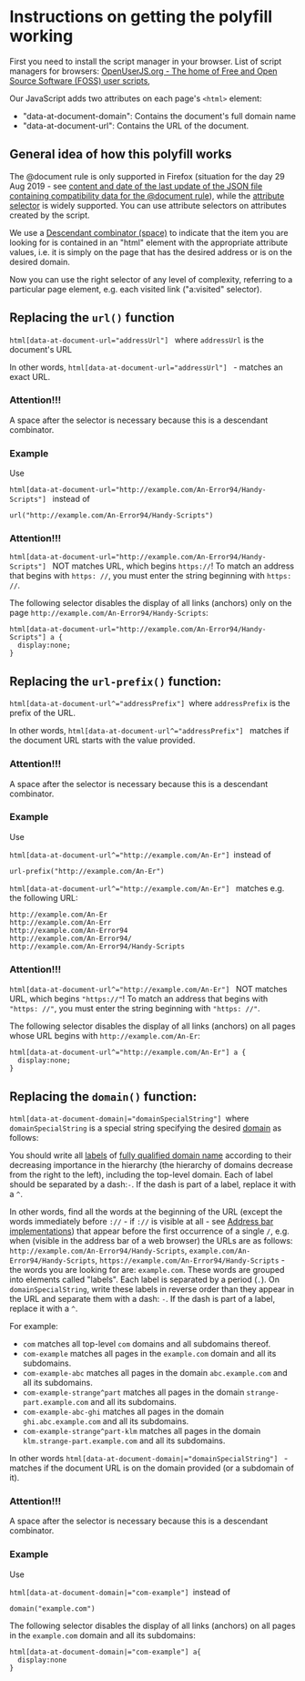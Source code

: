 # Instructions on getting the polyfill working

First you need to install the script manager in your browser. List of script managers for browsers:
[OpenUserJS.org - The home of Free and Open Source Software (FOSS) user scripts](https://github.com/OpenUserJS/OpenUserJS.org/wiki/Userscript-Beginners-HOWTO), 




Our JavaScript adds two attributes on each page's `<html>` element:

* "data-at-document-domain": Contains the document's full domain name
* "data-at-document-url": Contains the URL of the document.

## General idea of how this polyfill works

The @document rule is only supported in Firefox (situation for the day 29 Aug 2019 - see  [content and date of the last update of the JSON file containing compatibility data for the @document rule](https://github.com/mdn/browser-compat-data/blob/master/css/at-rules/document.json)), while the [attribute selector](https://developer.mozilla.org/en-US/docs/Web/CSS/Attribute_selectors) is widely supported.
You can use attribute selectors on attributes created by the script.

We use a [Descendant combinator (space)](https://developer.mozilla.org/en-US/docs/Web/CSS/Descendant_combinator) to indicate that the item you are looking for is contained in an "html" element with the appropriate attribute values, i.e. it is simply on the page that has the desired address or is on the desired domain.

Now you can use the right selector of any level of complexity, referring to a particular page element, e.g. each visited link ("a:visited" selector).


## Replacing the `url()` function

`html[data-at-document-url="addressUrl"] ` where `addressUrl` is the document's URL

In other words, `html[data-at-document-url="addressUrl"] ` - matches an exact URL.

### Attention!!!
A space after the selector is necessary because this is a descendant combinator.

### Example

Use

`html[data-at-document-url="http://example.com/An-Error94/Handy-Scripts"] ` instead of

```
url("http://example.com/An-Error94/Handy-Scripts")
```

### Attention!!!
```html[data-at-document-url="http://example.com/An-Error94/Handy-Scripts"] ``` NOT matches URL, which begins `https://`! To match an address that begins with `https: //`, you must enter the string beginning with `https: //`.

The following selector disables the display of all links (anchors) only on the page `http://example.com/An-Error94/Handy-Scripts`:

```
html[data-at-document-url="http://example.com/An-Error94/Handy-Scripts"] a {
  display:none;
}
```

## Replacing the `url-prefix()` function:

```html[data-at-document-url^="addressPrefix"] ```where `addressPrefix` is the prefix of the URL.

In other words, `html[data-at-document-url^="addressPrefix"] ` matches if the document URL starts with the value provided.

### Attention!!!
A space after the selector is necessary because this is a descendant combinator.

### Example

Use

```html[data-at-document-url^="http://example.com/An-Er"] ```instead of

```
url-prefix("http://example.com/An-Er")
```

```html[data-at-document-url^="http://example.com/An-Er"] ``` matches e.g. the following URL:

```
http://example.com/An-Er
http://example.com/An-Err
http://example.com/An-Error94
http://example.com/An-Error94/
http://example.com/An-Error94/Handy-Scripts
```

### Attention!!!
```html[data-at-document-url^="http://example.com/An-Er"] ``` NOT matches URL, which begins `"https://"`! To match an address that begins with `"https: //"`, you must enter the string beginning with `"https: //"`.

The following selector disables the display of all links (anchors) on all pages whose URL begins with `http://example.com/An-Er`:

```
html[data-at-document-url^="http://example.com/An-Er"] a {
  display:none;
}
```

## Replacing the `domain()` function:

`html[data-at-document-domain|="domainSpecialString"] `where `domainSpecialString` is a special string specifying the desired [domain](https://en.wikipedia.org/wiki/Domain_name) as follows:

You should write all [labels](https://en.wikipedia.org/wiki/Domain_name#Domain_name_syntax) of [fully qualified domain name](https://en.wikipedia.org/wiki/Fully_qualified_domain_name) according to their decreasing importance in the hierarchy (the hierarchy of domains decrease from the right to the left), including the top-level domain. Each of label should be separated by a dash:`-`. If the dash is part of a label, replace it with a `^`.

In other words, find all the words at the beginning of the URL (except the words immediately before `://` - if `://` is visible at all - see [Address bar implementations](https://en.wikipedia.org/wiki/Address_bar#Address_bar_implementations)) that appear before the first occurrence of a single `/`, e.g. when (visible in the address bar of a web browser) the URLs are as follows: `http://example.com/An-Error94/Handy-Scripts`, `example.com/An-Error94/Handy-Scripts`, `https://example.com/An-Error94/Handy-Scripts` - the words you are looking for are: `example.com`.
These words are grouped into elements called "labels". Each label is separated by a period (`.`). On `domainSpecialString`, write these labels in reverse order than they appear in the URL and separate them with a dash: `-`. If the dash is part of a label, replace it with a `^`.

For example:

* `com` matches all top-level `com` domains and all subdomains thereof.
* `com-example` matches all pages in the `example.com` domain and all its subdomains.
* `com-example-abc` matches all pages in the domain `abc.example.com` and all its subdomains.
* `com-example-strange^part` matches all pages in the domain `strange-part.example.com` and all its subdomains.
* `com-example-abc-ghi` matches all pages in the domain `ghi.abc.example.com` and all its subdomains.
* `com-example-strange^part-klm` matches all pages in the domain `klm.strange-part.example.com` and all its subdomains.

In other words `html[data-at-document-domain|="domainSpecialString"] ` - matches if the document URL is on the domain provided (or a subdomain of it).

### Attention!!!
A space after the selector is necessary because this is a descendant combinator.

### Example

Use

```html[data-at-document-domain|="com-example"] ```instead of

```
domain("example.com")
```

The following selector disables the display of all links (anchors) on all pages in the `example.com` domain and all its subdomains:

```
html[data-at-document-domain|="com-example"] a{
  display:none
}
```
